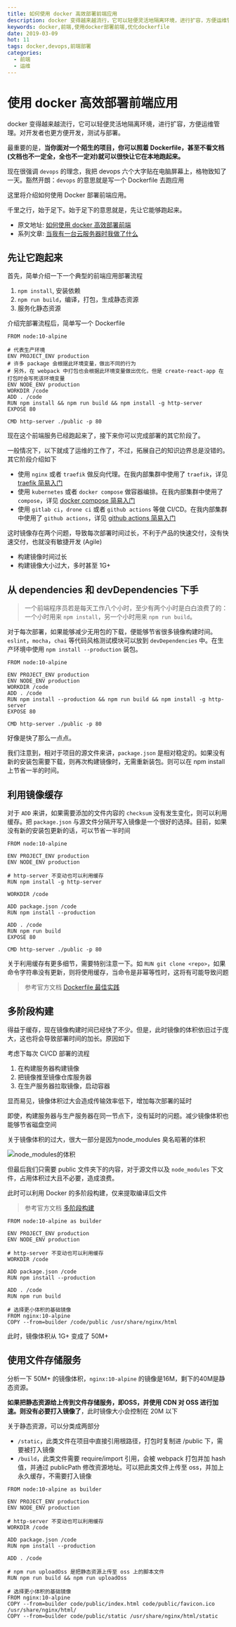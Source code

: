 ```yaml
---
title: 如何使用 docker 高效部署前端应用
description: docker 变得越来越流行，它可以轻便灵活地隔离环境，进行扩容，方便运维管理。对开发者也更方便开发，测试与部署。这里介绍如何使用 Docker 部署前端应用。千里之行，始于足下，足下的意思就是，先让它能够跑起来。
keywords: docker,前端,使用docker部署前端,优化dockerfile
date: 2019-03-09
hot: 11
tags: docker,devops,前端部署
categories:
  - 前端
  - 运维
---
```


# 使用 docker 高效部署前端应用

docker 变得越来越流行，它可以轻便灵活地隔离环境，进行扩容，方便运维管理。对开发者也更方便开发，测试与部署。

最重要的是，**当你面对一个陌生的项目，你可以照着 Dockerfile，甚至不看文档(文档也不一定全，全也不一定对)就可以很快让它在本地跑起来。**

<!--more-->

现在很强调 `devops` 的理念，我把 devops 六个大字贴在电脑屏幕上，格物致知了一天。豁然开朗：`devops` 的意思就是写一个 Dockerfile 去跑应用

这里将介绍如何使用 Docker 部署前端应用。

千里之行，始于足下。始于足下的意思就是，先让它能够跑起来。

+ 原文地址: [如何使用 docker 高效部署前端](https://shanyue.tech/op/deploy-fe-with-docker/)
+ 系列文章: [当我有一台云服务器时我做了什么](https://shanyue.tech/op)

## 先让它跑起来

首先，简单介绍一下一个典型的前端应用部署流程

1. `npm install`, 安装依赖
1. `npm run build`，编译，打包，生成静态资源
1. 服务化静态资源

介绍完部署流程后，简单写一个 Dockerfile

``` docker
FROM node:10-alpine

# 代表生产环境
ENV PROJECT_ENV production
# 许多 package 会根据此环境变量，做出不同的行为
# 另外，在 webpack 中打包也会根据此环境变量做出优化，但是 create-react-app 在打包时会写死该环境变量
ENV NODE_ENV production
WORKDIR /code
ADD . /code
RUN npm install && npm run build && npm install -g http-server
EXPOSE 80

CMD http-server ./public -p 80
```

现在这个前端服务已经跑起来了，接下来你可以完成部署的其它阶段了。

一般情况下，以下就成了运维的工作了，不过，拓展自己的知识边界总是没错的。其它阶段介绍如下

+ 使用 `nginx` 或者 `traefik` 做反向代理。在我内部集群中使用了 `traefik`，详见 [traefik 简易入门](https://github.com/shfshanyue/op-note/blob/master/traefik.md)
+ 使用 `kubernetes` 或者 `docker compose` 做容器编排。在我内部集群中使用了 `compose`，详见 [docker compose 简易入门](https://github.com/shfshanyue/op-note/blob/master/traefik-compose.md)
+ 使用 `gitlab ci`，`drone ci` 或者 `github actions` 等做 CI/CD。在我内部集群中使用了 `github actions`，详见 [github actions 简易入门](https://github.com/shfshanyue/op-note/blob/master/github-action-guide.md)

这时镜像存在两个问题，导致每次部署时间过长，不利于产品的快速交付，没有快速交付，也就没有敏捷开发 (Agile)

+ 构建镜像时间过长
+ 构建镜像大小过大，多时甚至 1G+

## 从 dependencies 和 devDependencies 下手

> 一个前端程序员若是每天工作八个小时，至少有两个小时是白白浪费了的：一个小时用来 `npm install`，另一个小时用来 `npm run build`。

对于每次部署，如果能够减少无用包的下载，便能够节省很多镜像构建时间。`eslint`，`mocha`，`chai` 等代码风格测试模块可以放到 `devDependencies` 中。在生产环境中使用 `npm install --production` 装包。

``` docker
FROM node:10-alpine

ENV PROJECT_ENV production
ENV NODE_ENV production
WORKDIR /code
ADD . /code
RUN npm install --production && npm run build && npm install -g http-server
EXPOSE 80

CMD http-server ./public -p 80
```

好像是快了那么一点点。

我们注意到，相对于项目的源文件来讲，`package.json` 是相对稳定的。如果没有新的安装包需要下载，则再次构建镜像时，无需重新装包。则可以在 npm install 上节省一半的时间。

## 利用镜像缓存

对于 `ADD` 来讲，如果需要添加的文件内容的 `checksum` 没有发生变化，则可以利用缓存。把 `package.json` 与源文件分隔开写入镜像是一个很好的选择。目前，如果没有新的安装包更新的话，可以节省一半时间

``` docker
FROM node:10-alpine

ENV PROJECT_ENV production
ENV NODE_ENV production

# http-server 不变动也可以利用缓存
RUN npm install -g http-server

WORKDIR /code

ADD package.json /code
RUN npm install --production

ADD . /code
RUN npm run build
EXPOSE 80

CMD http-server ./public -p 80
```

关于利用缓存有更多细节，需要特别注意一下。如 `RUN git clone <repo>`，如果命令字符串没有更新，则将使用缓存，当命令是非幂等性时，这将有可能导致问题

> 参考官方文档 [Dockerfile 最佳实践](https://docs.docker.com/develop/develop-images/dockerfile_best-practices/#leverage-build-cache)

## 多阶段构建

得益于缓存，现在镜像构建时间已经快了不少。但是，此时镜像的体积依旧过于庞大，这也将会导致部署时间的加长。原因如下

考虑下每次 CI/CD 部署的流程

1. 在构建服务器构建镜像
1. 把镜像推至镜像仓库服务器
1. 在生产服务器拉取镜像，启动容器

显而易见，镜像体积过大会造成传输效率低下，增加每次部署的延时

即使，构建服务器与生产服务器在同一节点下，没有延时的问题。减少镜像体积也能够节省磁盘空间

关于镜像体积的过大，很大一部分是因为node_modules 臭名昭著的体积

![node_modules的体积](./assets/node_modules.jpg)

但最后我们只需要 public 文件夹下的内容，对于源文件以及 `node_modules` 下文件，占用体积过大且不必要，造成浪费。

此时可以利用 Docker 的多阶段构建，仅来提取编译后文件

> 参考官方文档 [多阶段构建](https://docs.docker.com/develop/develop-images/multistage-build/)

``` docker
FROM node:10-alpine as builder

ENV PROJECT_ENV production
ENV NODE_ENV production

# http-server 不变动也可以利用缓存
WORKDIR /code

ADD package.json /code
RUN npm install --production

ADD . /code
RUN npm run build

# 选择更小体积的基础镜像
FROM nginx:10-alpine
COPY --from=builder /code/public /usr/share/nginx/html
```

此时，镜像体积从 1G+ 变成了 50M+

## 使用文件存储服务

分析一下 50M+ 的镜像体积，`nginx:10-alpine` 的镜像是16M，剩下的40M是静态资源。

**如果把静态资源给上传到文件存储服务，即OSS，并使用 CDN 对 OSS 进行加速。则没有必要打入镜像了**，此时镜像大小会控制在 20M 以下

关于静态资源，可以分类成两部分

+ `/static`，此类文件在项目中直接引用根路径，打包时复制进 /public 下，需要被打入镜像
+ `/build`，此类文件需要 require/import 引用，会被 webpack 打包并加 hash 值，并通过 publicPath 修改资源地址。可以把此类文件上传至 oss，并加上永久缓存，不需要打入镜像

``` docker
FROM node:10-alpine as builder

ENV PROJECT_ENV production
ENV NODE_ENV production

# http-server 不变动也可以利用缓存
WORKDIR /code

ADD package.json /code
RUN npm install --production

ADD . /code

# npm run uploadOss 是把静态资源上传至 oss 上的脚本文件
RUN npm run build && npm run uploadOss

# 选择更小体积的基础镜像
FROM nginx:10-alpine
COPY --from=builder code/public/index.html code/public/favicon.ico /usr/share/nginx/html/
COPY --from=builder code/public/static /usr/share/nginx/html/static
```
